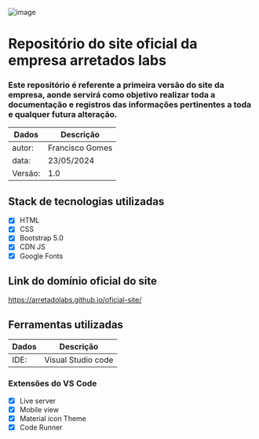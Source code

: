 ![image](https://github.com/ArretadoLabs/oficial-site/assets/165390931/dcfe80ce-00ac-4480-87ec-0622bca2f450)


Repositório do site oficial da empresa arretados labs
===============

### Este repositório é referente a primeira versão do site da empresa, aonde servirá como objetivo realizar toda a documentação e registros das informações pertinentes a toda e qualquer futura alteração.


| Dados      | Descrição |
| ----------- | ----------- |
| autor:      | Francisco Gomes  |
| data:       | 23/05/2024       |
| Versão:     | 1.0              |


## Stack de tecnologias utilizadas

- [x] HTML
- [x] CSS
- [x] Bootstrap 5.0
- [x] CDN JS
- [x] Google Fonts

## Link do domínio oficial do site
https://arretadolabs.github.io/oficial-site/

## Ferramentas utilizadas

| Dados      | Descrição |
| ----------- | ----------- |
| IDE:        | Visual Studio code |

### Extensões do VS Code
- [x] Live server
- [x] Mobile view
- [x] Material icon Theme
- [x] Code Runner

##
